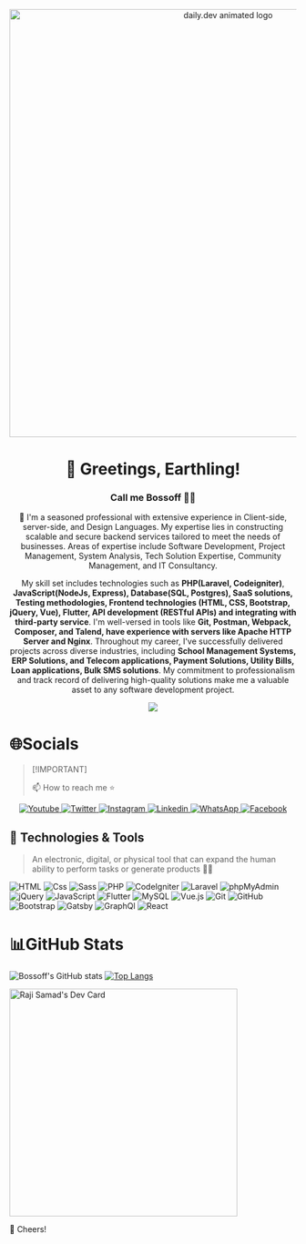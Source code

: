 
<a name="readme-top"></a>

<div align="center">

<!--<img src="https://avatars.githubusercontent.com/u/30760187?v=4" alt="Bossoff" height="80">-->
<!--<a href="https://app.daily.dev/bossoff"><img src="https://api.daily.dev/devcards/v2/NOg4Rz9rhd3VwGanqfVrZ.png?r=a7z&type=wide" width="652" alt="Raji Samad's Dev Card"/></a>-->
<img src="https://scontent.flos5-3.fna.fbcdn.net/v/t39.30808-6/465797296_8643839832372003_4002280969140835601_n.jpg" alt="daily.dev animated logo" width="752"> 



<br>

# 👋 Greetings, Earthling! 

### Call me Bossoff 🤖💜

💬 I'm a seasoned professional with extensive experience in Client-side, server-side, and Design Languages. My expertise lies in constructing scalable and secure backend services tailored to meet the needs of businesses. Areas of expertise include Software Development, Project Management, System Analysis, Tech Solution Expertise, Community Management, and IT Consultancy.

My skill set includes technologies such as **PHP(Laravel, Codeigniter)**, **JavaScript(NodeJs, Express), Database(SQL, Postgres), SaaS solutions, Testing methodologies, Frontend technologies (HTML, CSS, Bootstrap, jQuery, Vue), Flutter, API development (RESTful APIs) and integrating with third-party service**. I'm well-versed in tools like **Git, Postman, Webpack, Composer, and Talend, have experience with servers like Apache HTTP Server and Nginx**. Throughout my career, I've successfully delivered projects across diverse industries, including **School Management Systems, ERP Solutions, and Telecom applications, Payment Solutions, Utility Bills, Loan applications, Bulk SMS solutions**. My commitment to professionalism and track record of delivering high-quality solutions make me a valuable asset to any software development project.

<be>


![](https://komarev.com/ghpvc/?username=bossoff&label=PROFILE+VIEWS)


</div>

# 🌐Socials

> \[!IMPORTANT]
>
> 📫 How to reach me ⭐️
> 
<p dir="auto" align="center">
 
   <a href="#">
    <img
      alt="Youtube"
      src="https://img.shields.io/badge/youtube-FF0000?logo=youtube&logoColor=white&style=flat"
    />
  </a>
  <a href="https://twitter.com/rajihboss">
    <img
      alt="Twitter"
      src="https://img.shields.io/badge/Twitter-1DA1F2?logo=twitter&logoColor=white&style=flat"
    />
  </a>
  <a href="https://instagram.com/bossoff.1">
    <img
      alt="Instagram"
      src="https://img.shields.io/badge/Instagram-E4405F?logo=instagram&logoColor=white&style=flat"
    />
  </a>
  <a href="https://www.linkedin.com/in/bossoff">
    <img
      alt="Linkedin"
      src="https://img.shields.io/badge/linkedin-0077B5?logo=linkedin&logoColor=white&style=flat"
    />
  </a>
  <a href="#">
    <img
      alt="WhatsApp"
      src="https://img.shields.io/badge/WhatsApp-25D366?logo=WhatsApp&logoColor=white&style=flat"
    />
  </a>
  <a href="#">
    <img
      alt="Facebook"
      src="https://img.shields.io/badge/Facebook-1877F2?logo=Facebook&logoColor=white&style=flat"
    />
  </a>
 
</p>



## 🔧 Technologies & Tools

> An electronic, digital, or physical tool that can expand the human ability to perform tasks or generate products 👩‍💻

<p>
 <img alt="HTML" src="https://img.shields.io/badge/HTML-E34F26?logo=html5&logoColor=white&style=for-the-badge" />
 <img alt="Css" src="https://img.shields.io/badge/CSS-1572B6?logo=css3&logoColor=white&style=for-the-badge" />
 <img alt="Sass" src="https://img.shields.io/badge/Sass-CC6699?logo=sass&logoColor=white&style=for-the-badge" />
 <img alt="PHP" src="https://img.shields.io/badge/PHP-777BB4?logo=php&logoColor=white&style=for-the-badge" />
 <img alt="CodeIgniter" src="https://img.shields.io/badge/CodeIgniter-EF4223?logo=codeIgniter&logoColor=white&style=for-the-badge" />
 <img alt="Laravel" src="https://img.shields.io/badge/Laravel-FF2D20?logo=laravel&logoColor=white&style=for-the-badge" />
 <img alt="phpMyAdmin" src="https://img.shields.io/badge/phpMyAdmin-6C78AF?logo=phpmyadmin&logoColor=white&style=for-the-badge" />
 <img alt="jQuery" src="https://img.shields.io/badge/jQuery-0769AD?logo=jquery&logoColor=white&style=for-the-badge" />
 <img alt="JavaScript" src="https://img.shields.io/badge/JavaScript-F7DF1E?logo=javascript&logoColor=white&style=for-the-badge" />
 <img alt="Flutter" src="https://img.shields.io/badge/Flutter-02569B?logo=Flutter&logoColor=white&style=for-the-badge" />
 <img alt="MySQL" src="https://img.shields.io/badge/MySQL-4479A1?logo=mysql&logoColor=white&style=for-the-badge" />
 <img alt="Vue.js" src="https://img.shields.io/badge/Vue.js-4FC08D?logo=Vue.js&logoColor=white&style=for-the-badge" />
 <img alt="Git" src="https://img.shields.io/badge/Git-F05032?logo=Git&logoColor=white&style=for-the-badge" />
 <img alt="GitHub" src="https://img.shields.io/badge/GitHub-181717?logo=GitHub&logoColor=white&style=for-the-badge" />
 <img alt="Bootstrap" src="https://img.shields.io/badge/Bootstrap-7952B3?logo=Bootstrap&logoColor=white&style=for-the-badge" />
 <img alt="Gatsby" src="https://img.shields.io/badge/Gatsby-663399?logo=gatsby&logoColor=white&style=for-the-badge" />
 <img alt="GraphQl" src="https://img.shields.io/badge/GraphQL-E10098?logo=graphql&logoColor=white&style=for-the-badge" />
 <img alt="React" src="https://img.shields.io/badge/react-20232A?logo=React&logoColor=61DAFB&style=for-the-badge" />
  <!-- <img alt="C Sharp" src="https://img.shields.io/badge/C%23-239120?logo=c-sharp&logoColor=white&style=for-the-badge" /> -->
  <!-- <img alt="Unity" src="https://img.shields.io/badge/Unity-000000?logo=unity&logoColor=white&style=for-the-badge" /> -->
</p>

# 📊GitHub Stats


![Bossoff's GitHub stats](https://github-readme-stats.vercel.app/api?username=bossoff&show_icons=true&count_private=true) 
[![Top Langs](https://github-readme-stats.vercel.app/api/top-langs/?username=bossoff&layout=compact)](https://github.com/bossoff/github-readme-stats)




<!-- 



<a href="https://github.com/bossoff/github-readme-stats">
  <img align="center" src="https://github-readme-stats.vercel.app/api/pin/?username=bossoff&repo=github-readme-stats" />
</a>
<a href="https://github.com/bossoff/convoychat">
  <img align="center" src="https://github-readme-stats.vercel.app/api/pin/?username=bossoff&repo=convoychat" />
</a> -->


<!-- [![An image of @bossoff's Holopin badges, which is a link to view their full Holopin profile](https://holopin.me/bossoff)](https://holopin.io/@bossoff) -->


<a href="https://app.daily.dev/bossoff"><img src="https://api.daily.dev/devcards/d3bf99495cfb403da0ce1135a4c6bcae.png?r=k7p" width="400" alt="Raji Samad's Dev Card"/></a>

🥂 Cheers!
